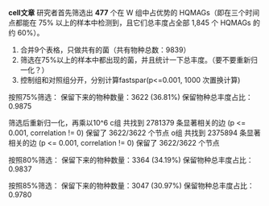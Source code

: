 **cell文章** 研究者首先筛选出 **477** 个在 W 组中占优势的 HQMAGs（即在三个时间点都能在 75% 以上的样本中检测到，且它们总丰度占全部 1,845 个 HQMAGs 的约 60%）。 

1. 合并9个表格，只做共有的菌（共有物种总数：9839）
2. 筛选在75%以上的样本中都出现的菌，并且统计一下总丰度。（要不要重新归一化？）
3. 控制组和对照组分开，分别计算fastspar(p<=0.001, 1000 次置换计算)

按照75%筛选：
保留下来的物种数量：3622 (36.81%)
保留物种总丰度占比：0.9875 

筛选后重新归一化，再乘以10^6 
c组 
共找到 2781379 条显著相关的边 (p <= 0.001, correlation != 0) 
保留了 3622/3622 个节点 
o组 
共找到 2375894 条显著相关的边 (p <= 0.001, correlation != 0) 
保留了 3622/3622 个节点 


按照80%筛选：
保留下来的物种数量：3364 (34.19%)
保留物种总丰度占比：0.9837 

按照85%筛选：
保留下来的物种数量：3047 (30.97%)
保留物种总丰度占比：0.9780
